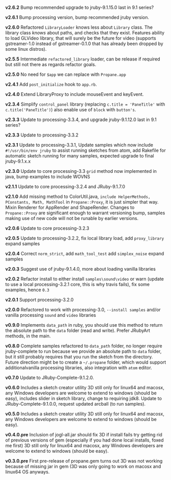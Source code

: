 **v2.6.2** Bump recommended upgrade to jruby-9.1.15.0 last in 9.1 series?

**v2.6.1** Bump processing version, bump recommended jruby version.

**v2.6.0** Refactored `LibraryLoader` knows less about `Library` class.  The library class _knows_ about paths, and checks that they exist. Features ability to load GLVideo library, that will surely be the future for video (supports gstreamer-1.0 instead of gstreamer-0.1.0 that has already been dropped by some linux distros).

**v2.5.5** Intermediate `refactored_library` loader, can be release if required but still not there as regards refactor goals.

**v2.5.0** No need for `$app` we can replace with `Propane.app`

**v2.4.1** Add `post_initialize` hook to `app.rb`.

**v2.4.0** Extend LibraryProxy to include mouseEvent and keyEvent.

**v2.3.4** Simplify `control_panel` library (replacing `c.title = 'PaneTitle'` with `c.title('PaneTitle')`) also enable use of `block` with `button's`.

**v2.3.3** Update to processing-3.3.4, and upgrade jruby-9.1.12.0 last in 9.1 series?

**v2.3.3** Update to processing-3.3.2

**v2.3.1** Update to processing-3.3.1, Update samples which now include `#!/usr/bin/env jruby` to assist running sketches from atom, add Rakefile for automatic sketch running for many samples, expected upgrade to final jruby-9.1.x.x

**v2.3.0** Update to core processing-3.3 `grid` method now implemented in java, bump examples to include WOVNS

**v2.1.1** Update to core processing-3.2.4 and JRuby-9.1.7.0

**v2.1.0** Add missing method to ColorUtil.java, `include HelperMethods, PConstants, Math, MathTool` in `Propane::Proxy`, it is just simpler that way. Mixin Renderer for AppRender and ShapeRender. Changes to `Propane::Proxy` are significant enough to warrant versioning bump, samples making use of new code will not be runable by earlier versions.

**v2.0.6** Update to core processing-3.2.3

**v2.0.5** Update to processing-3.2.2, fix local library load, add `proxy_library` expand samples

**v2.0.4** Correct `norm_strict`, add `math_tool_test` add `simplex_noise` expand samples

**v2.0.3** Suggest use of jruby-9.1.4.0, more about loading vanilla libraries

**v2.0.2** Refactor install to either install `samples\sound\video` or warn (update to use a local processing-3.2.1 core, this is why travis fails), fix some examples, hence `0.3`

**v2.0.1** Support processing-3.2.0

**v2.0.0** Refactored to work with processing-3.0, `--install samples` and/or vanilla processing `sound` and `video` libraries

**v0.9.0** Implements `data_path` in ruby, you should use this method to return the absolute path to the `data` folder (read and write).  Prefer JRubyArt methods, in the main.

**v0.8.0** Complete samples refactored to `data_path` folder, no longer require jruby-complete to run because we provide an absolute path to `data` folder, but it still probably requires that you run the sketch from the directory. Future direction might be to create a `~/.propane` folder, which would support additionalvanilla processing libraries, also integration with `atom` editor.

**v0.7.0** Update to JRuby-Complete-9.1.2.0.

**v0.6.0** Includes a sketch creator utility 3D still only for linux64 and macosx, any Windows developers are welcome to extend to windows (should be easy), includes slider in sketch library, change to requiring jdk8. Update to JRuby-Complete-9.1.0.0, request updated arcball (to run samples).

**v0.5.0** Includes a sketch creator utility 3D still only for linux64 and macosx, any Windows developers are welcome to extend to windows (should be easy).

**v0.4.0.pre** Inclusion of jogl-all.jar should fix 3D if install fails try getting rid of previous versions of gem (especially if you had done local installs, foxed me first) 3D still only for linux64 and macosx, any Windows developers are welcome to extend to windows (should be easy).

**v0.3.0.pre** First pre-release of propane.gem turns out 3D was not working because of missing jar in gem (3D was only going to work on macosx and linux64 OS anyways.
